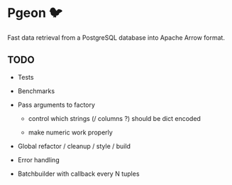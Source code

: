 # Pgeon 🐦

Fast data retrieval from a PostgreSQL database into Apache Arrow format.

## TODO

* Tests

* Benchmarks

* Pass arguments to factory

    - control which strings (/ columns ?) should be dict encoded

    - make numeric work properly

* Global refactor / cleanup / style / build

* Error handling

* Batchbuilder with callback every N tuples
